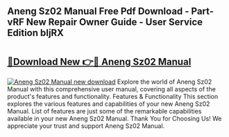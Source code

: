 ## Aneng Sz02 Manual Free Pdf Download - Part-vRF New Repair Owner Guide - User Service Edition bIjRX

# <h2><a href="http://bc13474.oget.top/?id=Aneng+Sz02+Manual">🔗Download New 👉🔴 Aneng Sz02 Manual</a></h2>

[![Aneng Sz02 Manual new download](https://i.imgur.com/5g1atiW.png)](http://bc13474.oget.top/?id=Aneng+Sz02+Manual)
Explore the world of Aneng Sz02 Manual with this comprehensive user manual, covering all aspects of the product's features and functionality. Features & Functionality This section explores the various features and capabilities of your new Aneng Sz02 Manual. List of features are just some of the remarkable capabilities available in your new Aneng Sz02 Manual. Thank You for Choosing Us! We appreciate your trust and support Aneng Sz02 Manual.
